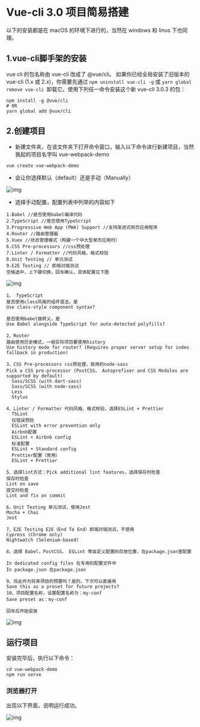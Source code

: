 # Vue-cli 3.0 项目简易搭建

以下的安装都是在 macOS 的环境下进行的，当然在 windows 和 linus 下也同理。

## 1.vue-cli脚手架的安装
vue cli 的包名称由 vue-cli 改成了 @vue/cli。 如果你已经全局安装了旧版本的 vue-cli (1.x 或 2.x)，你需要先通过 
```npm uninstall vue-cli -g``` 
或 
```yarn global remove vue-cli ```卸载它。使用下列任一命令安装这个新 vue-cli 3.0.3 的包：

```
npm install -g @vue/cli
# OR
yarn global add @vue/cli
```


## 2.创建项目

* 新建文件夹，在该文件夹下打开命令窗口，输入以下命令进行新建项目，当然我起的项目名字叫 vue-webpack-demo

```
vue create vue-webpack-demo
```

* 会让你选择默认（default）还是手动（Manually）

![img](https://github.com/Kidd-Ye/Kidd.github.io/blob/master/img/vuecli3/1.jpg)

* 选择手动配置，配置列表中列举的内容如下

```
1.Babel //是否使用babel编译代码
2.TypeScript //是否使用TypeScript
3.Progressive Web App (PWA) Support //支持渐进式网页应用程序
4.Router //路由管理器
5.Vuex //状态管理模式（构建一个中大型单页应用时）
6.CSS Pre-processors //css预处理
7.Linter / Formatter //代码风格、格式校验
8.Unit Testing // 单元测试
9.E2E Testing // 即端对端测试
空格选中，上下键切换，回车确认，具体配置见下图
```


![img](https://github.com/Kidd-Ye/Kidd.github.io/blob/master/img/vuecli3/conf.jpg)


```
1、 TypeScript
是否使用class风格的组件语法，是
Use class-style component syntax?

是否使用babel做转义，是
Use Babel alongside TypeScript for auto-detected polyfills?

2、Router
路由使用历史模式，一般实际项目要使用history
Use history mode for router? (Requires proper server setup for index fallback in production) 

3、CSS Pre-processors css预处理，我用的node-sass
Pick a CSS pre-processor (PostCSS， Autoprefixer and CSS Modules are supported by default)  
  Sass/SCSS (with dart-sass)
  Sass/SCSS (with node-sass)
  Less
  Stylus

4、Linter / Formatter 代码风格、格式校验，选择ESLint + Prettier
  TSLint
  仅错误预防
  ESLint with error prevention only
  Airbnb配置
  ESLint + Airbnb config
  标准配置
  ESLint + Standard config
  Prettier配置（常用）
  ESLint + Prettier

5、选择lint方式：Pick additional lint features，选择保存时检查
保存时检查
Lint on save
提交时检查
Lint and fix on commit

6、Unit Testing 单元测试，使用Jest
Mocha + Chai
Jest

7、E2E Testing E2E（End To End）即端对端测试，不使用
Cypress (Chrome only) 
Nightwatch (Selenium-based)

8、选择 Babel，PostCSS， ESLint 等自定义配置的存放位置，在package.json里配置

In dedicated config files 在专用的配置文件中
In package.json 在package.json

9、将此作为将来项目的预置吗？是的，下次可以直接用
Save this as a preset for future projects?
10、项目配置名称，设置配置名称为：my-conf
Save preset as：my-conf

回车后开始安装

```


![img](https://github.com/Kidd-Ye/Kidd.github.io/blob/master/img/vuecli3/conf2.jpg)

## 运行项目

安装完毕后，执行以下命令：

```
cd vue-webpack-demo
npm run serve
```

### 浏览器打开

出现以下界面，说明运行成功。

![img](https://github.com/Kidd-Ye/Kidd.github.io/blob/master/img/vuecli3/run.jpg)






